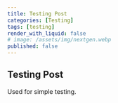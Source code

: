 ```yaml
---
title: Testing Post
categories: [Testing]
tags: [testing]
render_with_liquid: false
# image: /assets/img/nextgen.webp
published: false
---
```


## Testing Post

Used for simple testing.
